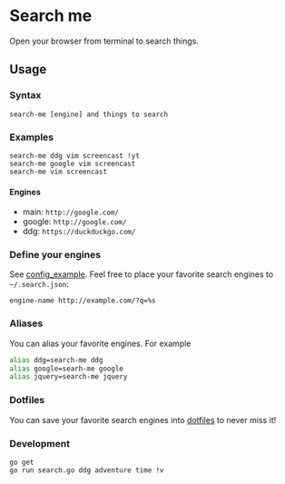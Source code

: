 # Search me

Open your browser from terminal to search things.

## Usage

### Syntax

```
search-me [engine] and things to search
```

### Examples

```
search-me ddg vim screencast !yt
search-me google vim screencast
search-me vim screencast
```

#### Engines

- main: `http://google.com/`
- google: `http://google.com/`
- ddg: `https://duckduckgo.com/`

### Define your engines

See [config_example][1]. Feel free to place your favorite search engines
to `~/.search.json`:

```
engine-name http://example.com/?q=%s
```

### Aliases

You can alias your favorite engines. For example

```bash
alias ddg=search-me ddg
alias google=searh-me google
alias jquery=search-me jquery
```

### Dotfiles

You can save your favorite search engines into [dotfiles][2] to never miss it!

### Development

```
go get
go run search.go ddg adventure time !v
```

[1]: https://github.com/shuvalov-anton/go-search-me/blob/master/config_example
[2]: http://dotfiles.github.io/

